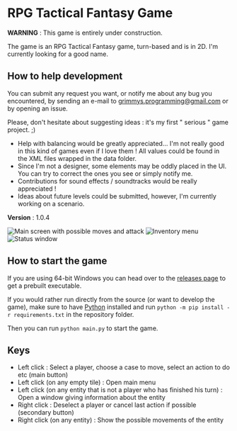 # RPG Tactical Fantasy Game

__WARNING__ : This game is entirely under construction.

The game is an RPG Tactical Fantasy game, turn-based and is in 2D.
I'm currently looking for a good name.

## How to help development

You can submit any request you want, or notify me about any bug you encountered, by sending an e-mail to grimmys.programming@gmail.com or by opening an issue.

Please, don't hesitate about suggesting ideas : it's my first " serious " game project. ;)

* Help with balancing would be greatly appreciated... I'm not really good in this kind of games even if I love them !
  All values could be found in the XML files wrapped in the data folder.
* Since I'm not a designer, some elements may be oddly placed in the UI. You can try to correct the ones you see or simply notify me.
* Contributions for sound effects / soundtracks would be really appreciated !
* Ideas about future levels could be submitted, however, I'm currently working on a scenario.

__Version__ : 1.0.4

![Main screen with possible moves and attack](/screenshots/player_moves_and_attacks.bmp?raw=True)
![Inventory menu](/screenshots/inventory_screen.bmp?raw=True)
![Status window](/screenshots/status_screen.bmp?raw=True)

## How to start the game

If you are using 64-bit Windows you can head over to the [releases page](https://github.com/grimmys/rpg_tactical_fantasy_game/releases) to get a prebuilt executable.

If you would rather run directly from the source \(or want to develop the game\), make sure to have [Python](https://python.org) installed and run `python -m pip install -r requirements.txt` in the repository folder.

Then you can run `python main.py` to start the game.

## Keys

* Left click : Select a player, choose a case to move, select an action to do etc (main button)
* Left click (on any empty tile) : Open main menu
* Left click (on any entity that is not a player who has finished his turn) : Open a window giving information about the entity
* Right click : Deselect a player or cancel last action if possible (secondary button)
* Right click (on any entity) : Show the possible movements of the entity
